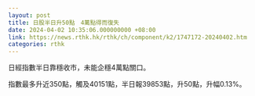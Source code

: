 ```yaml
---
layout: post
title: 日股半日升50點　4萬點得而復失
date: 2024-04-02 10:35:06.000000000 +08:00
link: https://news.rthk.hk/rthk/ch/component/k2/1747172-20240402.htm
categories: rthk
---
```


日經指數半日靠穩收市，未能企穩4萬點關口。

指數最多升近350點，觸及40151點，半日報39853點，升50點，升幅0.13%。
